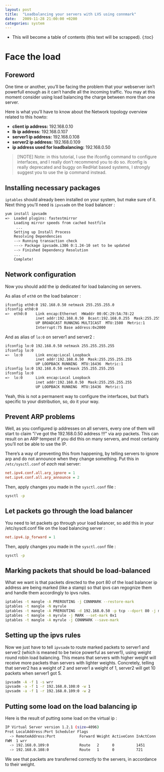 ```yaml
---
layout: post
title:  "Loadbalancing your servers with LVS using connmark"
date:   2009-11-28 21:00:00 +0200
categories: system
---
```

* This will become a table of contents (this text will be scrapped).
{:toc}

# Face the load

## Foreword

One time or another, you’ll be facing the problem that your webserver isn’t powerfull enough as it can’t handle all the incoming traffic.
You may at this moment consider using load balancing the charge between more than one server.

Here is what you’ll have to know about the Network topology overview related to this howto:

* **client ip address:** 192.168.0.10
* **lb ip address:** 192.168.0.107
* **server1 ip address:** 192.168.0.108
* **server2 ip address:** 192.168.0.109
* **ip address used for loadbalancing:** 192.168.0.50 

> [!NOTE] Note: in this tutorial, I use the ifconfig command to configure interfaces, and I really don’t recommend you to do so. ifconfig is really deprecated and buggy on RedHat based systems, I strongly suggest you to use the ip command instead.

## Installing necessary packages

`iptables` should already been installed on your system, but make sure of it.
Next thing you’ll need is `ipvsadm` on the load balancer :

```bash
yum install ipvsadm
=>	Loaded plugins: fastestmirror
	Loading mirror speeds from cached hostfile
	 ...
	Setting up Install Process
	Resolving Dependencies
	--> Running transaction check
	---> Package ipvsadm.i386 0:1.24-10 set to be updated
	--> Finished Dependency Resolution
	...
	Complete!
```

## Network configuration

Now you should add the ip dedicated for load balancing on servers.

As alias of `eth0` on the load balancer :

```bash
ifconfig eth0:0 192.168.0.50 netmask 255.255.255.0
ifconfig eth0:0
=>	eth0:0    Link encap:Ethernet  HWaddr 00:0C:29:5A:78:22
	          inet addr:192.168.0.50  Bcast:192.168.0.255  Mask:255.255.255.0
	          UP BROADCAST RUNNING MULTICAST  MTU:1500  Metric:1
	          Interrupt:75 Base address:0x2000
```

And as alias of `lo:0` on server1 and server2 :

```bash
ifconfig lo:0 192.168.0.50 netmask 255.255.255.255
ifconfig lo:0
=>	lo:0      Link encap:Local Loopback
	          inet addr:192.168.0.50  Mask:255.255.255.255
	          UP LOOPBACK RUNNING  MTU:16436  Metric:1
ifconfig lo:0 192.168.0.50 netmask 255.255.255.255
ifconfig lo:0
=>	lo:0      Link encap:Local Loopback
	          inet addr:192.168.0.50  Mask:255.255.255.255
	          UP LOOPBACK RUNNING  MTU:16436  Metric:1
```

Yeah, this is not a permanent way to configure the interfaces, but that’s specific to your distribution, so, do it your way.

## Prevent ARP problems

Well, as you configured ip addresses on all servers, every one of them will start to claim “i’ve got the 192.168.0.50 address !!!” via arp packets. This can result on an ARP tempest if you did this on many servers, and most certainly you’ll not be able to use the IP.

There’s a way of preventing this from happening, by telling servers to ignore arp and do not announce when they change something.
Put this in `/etc/sysctl.conf` of *each* real server:

```ini
net.ipv4.conf.all.arp_ignore = 1
net.ipv4.conf.all.arp_announce = 2
````

Then, apply changes you made in the `sysctl.conf` file :

```bash 
sysctl -p
```

## Let packets go through the load balancer

You need to let packets go through your load balancer, so add this in your /etc/sysctl.conf file on the load balancing server :

```ini
net.ipv4.ip_forward = 1
```

Then, apply changes you made in the `sysctl.conf` file :

```bash
sysctl -p
```

## Marking packets that should be load-balanced

What we want is that packets directed to the port 80 of the load balancer ip address are being marked (like a stamp) so that ipvs can regognize them and handle them accordingly to ipvs rules.

```bash
iptables -t mangle -A PREROUTING -j CONNMARK --restore-mark
iptables -t mangle -N myrule
iptables -t mangle -A PREROUTING -d 192.168.0.50 -p tcp --dport 80 -j myrule
iptables -t mangle -A myrule -j MARK --set-mark 0x1
iptables -t mangle -A myrule -j CONNMARK --save-mark
```

## Setting up the ipvs rules

Now we just have to tell `ipvsadm` to route marked packets to server1 and server2 (which is meaned to be twice powerful as server1), using weight round robin load balancing. This means that servers with higher weight will receive more packets than servers with lighter weights.
Concretely, telling that server2 has a weight of 2 and server1 a weight of 1, server2 will get 10 packets when server1 got 5.

```bash
ipvsadm -A -f 1 -s wrr
ipvsadm -a -f 1 -r 192.168.0.108:0 -w 1
ipvsadm -a -f 1 -r 192.168.0.109:0 -w 2
```

## Putting some load on the load balancing ip

Here is the result of putting some load on the virtual ip :

```bash
IP Virtual Server version 1.2.1 (size=4096)
Prot LocalAddress:Port Scheduler Flags
  -> RemoteAddress:Port           Forward Weight ActiveConn InActConn
FWM  1 wrr
  -> 192.168.0.109:0              Route   2      0          1451
  -> 192.168.0.108:0              Route   1      0          721
```

We see that packets are transferred correctly to the servers, in accordance to their weight.